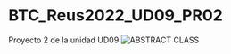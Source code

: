 # BTC_Reus2022_UD09_PR02
Proyecto 2 de la unidad UD09
![ABSTRACT CLASS](https://user-images.githubusercontent.com/71066003/163665085-20ee8719-3076-4da8-9a0e-3d7ea7ce0e60.png)

